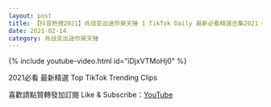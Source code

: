 ```yaml
---
layout: post
title: 【抖音熱搜2021】肖战变出迷你昊天锤 1 TikTok Daily 最新必看精選合集2021 02 14
date: 2021-02-14
category: 肖战变出迷你昊天锤
---
```


{% include youtube-video.html id="iDjxVTMoHj0" %}

2021必看 最新精選 Top TikTok Trending Clips

喜歡請點贊轉發加訂閱 Like & Subscribe：[YouTube](https://www.youtube.com/channel/UCAoR7VcanIPd04uEq_GIylA/videos)

